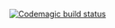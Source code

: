 [![Codemagic build status](https://api.codemagic.io/apps/5d51243f7cd3a5001019b1e9/5d51243f7cd3a5001019b1e8/status_badge.svg)](https://codemagic.io/apps/5d51243f7cd3a5001019b1e9/5d51243f7cd3a5001019b1e8/latest_build)
